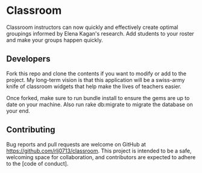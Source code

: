 
# Classroom

Classroom instructors can now quickly and effectively create optimal groupings informed by Elena Kagan's research.  Add students to your roster and make your groups happen quickly.

## Developers

Fork this repo and clone the contents if you want to modify or add to the project.  My long-term vision is that this application will be a swiss-army knife of classroom widgets that help make the lives of teachers easier.

Once forked, make sure to run bundle install to ensure the gems are up to date on your machine.  Also run rake db:migrate to migrate the database on your end.
## Contributing

Bug reports and pull requests are welcome on GitHub at https://github.com/rlj0713/classroom. This project is intended to be a safe, welcoming space for collaboration, and contributors are expected to adhere to the [code of conduct].